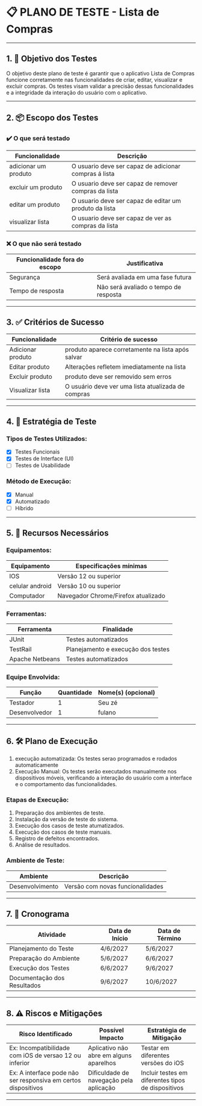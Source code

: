 # 📋 PLANO DE TESTE - Lista de Compras

---

## 1. 🎯 Objetivo dos Testes

O objetivo deste plano de teste é garantir que o aplicativo Lista de Compras funcione corretamente nas funcionalidades de criar, editar, visualizar e excluir compras.
Os testes visam validar a precisão dessas funcionalidades e a integridade da interação do usuário com o aplicativo.


---

## 2. 📦 Escopo dos Testes

### ✔️ O que será testado


| Funcionalidade           | Descrição                                              |
|--------------------------|--------------------------------------------------------|
|  adicionar um produto    | O usuario deve ser capaz de adicionar compras á lista  |
|  excluir um produto      | O usuario deve ser capaz de remover compras da lista   |
|  editar um produto       | O usuario deve ser capaz de editar um produto da lista |
|  visualizar lista        | O usuario deve ser capaz de ver as compras da lista    |

### ❌ O que **não** será testado


| Funcionalidade fora do escopo  | Justificativa                             |
|--------------------------------|-------------------------------------------|
| Segurança                      | Será avaliada em uma fase futura          |
| Tempo de resposta              | Não será avaliado o tempo de resposta     |

---

## 3. ✅ Critérios de Sucesso


| Funcionalidade           | Critério de sucesso                                 |
|--------------------------|-----------------------------------------------------|
| Adicionar produto        | produto aparece corretamente na lista após salvar   |
| Editar produto           | Alterações refletem imediatamente na lista          |
| Excluir produto          | produto deve ser removido sem erros                 |
| Visualizar lista         | O usuário deve ver uma lista atualizada de compras  |

---

## 4. 🧪 Estratégia de Teste

### Tipos de Testes Utilizados:

- [x] Testes Funcionais
- [x] Testes de Interface (UI)
- [ ] Testes de Usabilidade

### Método de Execução:

- [x] Manual
- [x] Automatizado
- [ ] Híbrido

---

## 5. 🧰 Recursos Necessários

### Equipamentos:

| Equipamento        | Especificações mínimas                     |
|--------------------|--------------------------------------------|
|  IOS               | Versão 12 ou superior                      |
|  celular android   | Versão 10 ou superior                      |
|  Computador        | Navegador Chrome/Firefox atualizado        |

### Ferramentas:

| Ferramenta             | Finalidade                             |
|------------------------|----------------------------------------|
|        JUnit           | Testes automatizados                   |
|      TestRail          | Planejamento e execução dos testes     |
|   Apache Netbeans      | Testes automatizados                   |

### Equipe Envolvida:

| Função                 | Quantidade | Nome(s) (opcional)       |
|------------------------|------------|--------------------------|
| Testador               |       1    |          Seu zé          |
| Desenvolvedor          |       1    |          fulano          |


---

## 6. 🛠️ Plano de Execução

  1. execução automatizada: Os testes serao programados e rodados automaticamente
  2. Execução Manual: Os testes serão executados manualmente nos dispositivos móveis, verificando a interação do usuário com a interface e o comportamento das funcionalidades.

### Etapas de Execução:

1. Preparação dos ambientes de teste.
2. Instalação da versão de teste do sistema.
3. Execução dos casos de teste atumatizados.
4. Execução dos casos de teste manuais.
5. Registro de defeitos encontrados.
6. Análise de resultados.

### Ambiente de Teste:

| Ambiente               | Descrição                                     |
|------------------------|-----------------------------------------------|
|  Desenvolvimento    | Versão com novas funcionalidades              |

---

## 7. 📆 Cronograma


| Atividade                  | Data de Início | Data de Término |
|----------------------------|----------------|-----------------|
| Planejamento do Teste      |    4/6/2027    |    5/6/2027     |
| Preparação do Ambiente     |    5/6/2027    |    6/6/2027     |
| Execução dos Testes        |    6/6/2027    |    9/6/2027     |
| Documentação dos Resultados|   9/6/2027     |    10/6/2027    |

---

## 8. ⚠️ Riscos e Mitigações


| Risco Identificado                                            | Possível Impacto                        | Estratégia de Mitigação                                                |
|---------------------------------------------------------------|-----------------------------------------|------------------------------------------------------------------------|
| Ex: Incompatibilidade com iOS de versao 12 ou inferior        | Aplicativo não abre em alguns aparelhos | Testar em diferentes versões do iOS                                    |
| Ex: A interface pode não ser responsiva em certos dispositivos| Dificuldade de navegação pela aplicação | Incluir testes em diferentes tipos de dispositivos                     |

---
